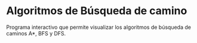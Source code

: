 # **Algoritmos de Búsqueda de camino**

Programa interactivo que permite visualizar los algoritmos de búsqueda de caminos A*, BFS y DFS.

